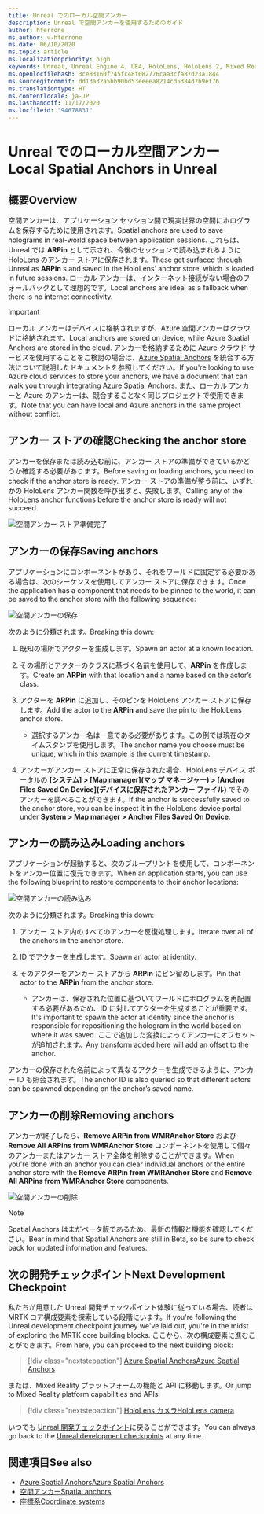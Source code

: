 ```yaml
---
title: Unreal でのローカル空間アンカー
description: Unreal で空間アンカーを使用するためのガイド
author: hferrone
ms.author: v-hferrone
ms.date: 06/10/2020
ms.topic: article
ms.localizationpriority: high
keywords: Unreal, Unreal Engine 4, UE4, HoloLens, HoloLens 2, Mixed Reality, 開発, 機能, ドキュメント, ガイド, ホログラム, 空間アンカー, Mixed Reality ヘッドセット, Windows Mixed Reality ヘッドセット, 仮想現実ヘッドセット
ms.openlocfilehash: 3ce83160f745fc48f082776caa3cfa87d23a1844
ms.sourcegitcommit: dd13a32a5bb90bd53eeeea8214cd5384d7b9ef76
ms.translationtype: HT
ms.contentlocale: ja-JP
ms.lasthandoff: 11/17/2020
ms.locfileid: "94678831"
---
```

# <a name="local-spatial-anchors-in-unreal"></a><span data-ttu-id="ec874-104">Unreal でのローカル空間アンカー</span><span class="sxs-lookup"><span data-stu-id="ec874-104">Local Spatial Anchors in Unreal</span></span>

## <a name="overview"></a><span data-ttu-id="ec874-105">概要</span><span class="sxs-lookup"><span data-stu-id="ec874-105">Overview</span></span>

<span data-ttu-id="ec874-106">空間アンカーは、アプリケーション セッション間で現実世界の空間にホログラムを保存するために使用されます。</span><span class="sxs-lookup"><span data-stu-id="ec874-106">Spatial anchors are used to save holograms in real-world space between application sessions.</span></span> <span data-ttu-id="ec874-107">これらは、Unreal では **ARPin** として示され、今後のセッションで読み込まれるように HoloLens のアンカー ストアに保存されます。</span><span class="sxs-lookup"><span data-stu-id="ec874-107">These get surfaced through Unreal as **ARPin** s and saved in the HoloLens’ anchor store, which is loaded in future sessions.</span></span> <span data-ttu-id="ec874-108">ローカル アンカーは、インターネット接続がない場合のフォールバックとして理想的です。</span><span class="sxs-lookup"><span data-stu-id="ec874-108">Local anchors are ideal as a fallback when there is no internet connectivity.</span></span>

> [!IMPORTANT]
> <span data-ttu-id="ec874-109">ローカル アンカーはデバイスに格納されますが、Azure 空間アンカーはクラウドに格納されます。</span><span class="sxs-lookup"><span data-stu-id="ec874-109">Local anchors are stored on device, while Azure Spatial Anchors are stored in the cloud.</span></span> <span data-ttu-id="ec874-110">アンカーを格納するために Azure クラウド サービスを使用することをご検討の場合は、[Azure Spatial Anchors](unreal-azure-spatial-anchors.md) を統合する方法について説明したドキュメントを参照してください。</span><span class="sxs-lookup"><span data-stu-id="ec874-110">If you're looking to use Azure cloud services to store your anchors, we have a document that can walk you through integrating [Azure Spatial Anchors](unreal-azure-spatial-anchors.md).</span></span> <span data-ttu-id="ec874-111">また、ローカル アンカーと Azure のアンカーは、競合することなく同じプロジェクトで使用できます。</span><span class="sxs-lookup"><span data-stu-id="ec874-111">Note that you can have local and Azure anchors in the same project without conflict.</span></span>

## <a name="checking-the-anchor-store"></a><span data-ttu-id="ec874-112">アンカー ストアの確認</span><span class="sxs-lookup"><span data-stu-id="ec874-112">Checking the anchor store</span></span>

<span data-ttu-id="ec874-113">アンカーを保存または読み込む前に、アンカー ストアの準備ができているかどうか確認する必要があります。</span><span class="sxs-lookup"><span data-stu-id="ec874-113">Before saving or loading anchors, you need to check if the anchor store is ready.</span></span>  <span data-ttu-id="ec874-114">アンカー ストアの準備が整う前に、いずれかの HoloLens アンカー関数を呼び出すと、失敗します。</span><span class="sxs-lookup"><span data-stu-id="ec874-114">Calling any of the HoloLens anchor functions before the anchor store is ready will not succeed.</span></span>  

![空間アンカー ストア準備完了](images/unreal-spatialanchors-store-ready.PNG)

## <a name="saving-anchors"></a><span data-ttu-id="ec874-116">アンカーの保存</span><span class="sxs-lookup"><span data-stu-id="ec874-116">Saving anchors</span></span>

<span data-ttu-id="ec874-117">アプリケーションにコンポーネントがあり、それをワールドに固定する必要がある場合は、次のシーケンスを使用してアンカー ストアに保存できます。</span><span class="sxs-lookup"><span data-stu-id="ec874-117">Once the application has a component that needs to be pinned to the world, it can be saved to the anchor store with the following sequence:</span></span> 

![空間アンカーの保存](images/unreal-spatialanchors-save.PNG)

<span data-ttu-id="ec874-119">次のように分類されます。</span><span class="sxs-lookup"><span data-stu-id="ec874-119">Breaking this down:</span></span>
1. <span data-ttu-id="ec874-120">既知の場所でアクターを生成します。</span><span class="sxs-lookup"><span data-stu-id="ec874-120">Spawn an actor at a known location.</span></span>
2. <span data-ttu-id="ec874-121">その場所とアクターのクラスに基づく名前を使用して、**ARPin** を作成します。</span><span class="sxs-lookup"><span data-stu-id="ec874-121">Create an **ARPin** with that location and a name based on the actor’s class.</span></span> 
3. <span data-ttu-id="ec874-122">アクターを **ARPin** に追加し、そのピンを HoloLens アンカー ストアに保存します。</span><span class="sxs-lookup"><span data-stu-id="ec874-122">Add the actor to the **ARPin** and save the pin to the HoloLens anchor store.</span></span>  
    * <span data-ttu-id="ec874-123">選択するアンカー名は一意である必要があります。この例では現在のタイムスタンプを使用します。</span><span class="sxs-lookup"><span data-stu-id="ec874-123">The anchor name you choose must be unique, which in this example is the current timestamp.</span></span> 

4. <span data-ttu-id="ec874-124">アンカーがアンカー ストアに正常に保存された場合、HoloLens デバイス ポータルの **[システム] > [Map manager]\(マップ マネージャー\) > [Anchor Files Saved On Device]\(デバイスに保存されたアンカー ファイル\)** でそのアンカーを調べることができます。</span><span class="sxs-lookup"><span data-stu-id="ec874-124">If the anchor is successfully saved to the anchor store, you can be inspect it in the HoloLens device portal under **System > Map manager > Anchor Files Saved On Device**.</span></span> 

## <a name="loading-anchors"></a><span data-ttu-id="ec874-125">アンカーの読み込み</span><span class="sxs-lookup"><span data-stu-id="ec874-125">Loading anchors</span></span>

<span data-ttu-id="ec874-126">アプリケーションが起動すると、次のブループリントを使用して、コンポーネントをアンカー位置に復元できます。</span><span class="sxs-lookup"><span data-stu-id="ec874-126">When an application starts, you can use the following blueprint to restore components to their anchor locations:</span></span>

![空間アンカーの読み込み](images/unreal-spatialanchors-load.PNG)

<span data-ttu-id="ec874-128">次のように分類されます。</span><span class="sxs-lookup"><span data-stu-id="ec874-128">Breaking this down:</span></span>
1. <span data-ttu-id="ec874-129">アンカー ストア内のすべてのアンカーを反復処理します。</span><span class="sxs-lookup"><span data-stu-id="ec874-129">Iterate over all of the anchors in the anchor store.</span></span> 
2. <span data-ttu-id="ec874-130">ID でアクターを生成します。</span><span class="sxs-lookup"><span data-stu-id="ec874-130">Spawn an actor at identity.</span></span>
3. <span data-ttu-id="ec874-131">そのアクターをアンカー ストアから **ARPin** にピン留めします。</span><span class="sxs-lookup"><span data-stu-id="ec874-131">Pin that actor to the **ARPin** from the anchor store.</span></span>  

    * <span data-ttu-id="ec874-132">アンカーは、保存された位置に基づいてワールドにホログラムを再配置する必要があるため、ID に対してアクターを生成することが重要です。</span><span class="sxs-lookup"><span data-stu-id="ec874-132">It's important to spawn the actor at identity since the anchor is responsible for repositioning the hologram in the world based on where it was saved.</span></span> <span data-ttu-id="ec874-133">ここで追加した変換によってアンカーにオフセットが追加されます。</span><span class="sxs-lookup"><span data-stu-id="ec874-133">Any transform added here will add an offset to the anchor.</span></span> 

<span data-ttu-id="ec874-134">アンカーの保存された名前によって異なるアクターを生成できるように、アンカー ID も照会されます。</span><span class="sxs-lookup"><span data-stu-id="ec874-134">The anchor ID is also queried so that different actors can be spawned depending on the anchor’s saved name.</span></span> 

## <a name="removing-anchors"></a><span data-ttu-id="ec874-135">アンカーの削除</span><span class="sxs-lookup"><span data-stu-id="ec874-135">Removing anchors</span></span> 

<span data-ttu-id="ec874-136">アンカーが終了したら、**Remove ARPin from WMRAnchor Store** および **Remove All ARPins from WMRAnchor Store** コンポーネントを使用して個々のアンカーまたはアンカー ストア全体を削除することができます。</span><span class="sxs-lookup"><span data-stu-id="ec874-136">When you're done with an anchor you can clear individual anchors or the entire anchor store with the **Remove ARPin from WMRAnchor Store** and **Remove All ARPins from WMRAnchor Store** components.</span></span>

![空間アンカーの削除](images/unreal-spatialanchors-remove.PNG)

> [!NOTE]
> <span data-ttu-id="ec874-138">Spatial Anchors はまだベータ版であるため、最新の情報と機能を確認してください。</span><span class="sxs-lookup"><span data-stu-id="ec874-138">Bear in mind that Spatial Anchors are still in Beta, so be sure to check back for updated information and features.</span></span>

## <a name="next-development-checkpoint"></a><span data-ttu-id="ec874-139">次の開発チェックポイント</span><span class="sxs-lookup"><span data-stu-id="ec874-139">Next Development Checkpoint</span></span>

<span data-ttu-id="ec874-140">私たちが用意した Unreal 開発チェックポイント体験に従っている場合、読者は MRTK コア構成要素を探索している段階にいます。</span><span class="sxs-lookup"><span data-stu-id="ec874-140">If you're following the Unreal development checkpoint journey we've laid out, you're in the midst of exploring the MRTK core building blocks.</span></span> <span data-ttu-id="ec874-141">ここから、次の構成要素に進むことができます。</span><span class="sxs-lookup"><span data-stu-id="ec874-141">From here, you can proceed to the next building block:</span></span> 

> [!div class="nextstepaction"]
> [<span data-ttu-id="ec874-142">Azure Spatial Anchors</span><span class="sxs-lookup"><span data-stu-id="ec874-142">Azure Spatial Anchors</span></span>](unreal-azure-spatial-anchors.md)

<span data-ttu-id="ec874-143">または、Mixed Reality プラットフォームの機能と API に移動します。</span><span class="sxs-lookup"><span data-stu-id="ec874-143">Or jump to Mixed Reality platform capabilities and APIs:</span></span>

> [!div class="nextstepaction"]
> [<span data-ttu-id="ec874-144">HoloLens カメラ</span><span class="sxs-lookup"><span data-stu-id="ec874-144">HoloLens camera</span></span>](unreal-hololens-camera.md)

<span data-ttu-id="ec874-145">いつでも [Unreal 開発チェックポイント](unreal-development-overview.md#2-core-building-blocks)に戻ることができます。</span><span class="sxs-lookup"><span data-stu-id="ec874-145">You can always go back to the [Unreal development checkpoints](unreal-development-overview.md#2-core-building-blocks) at any time.</span></span>

## <a name="see-also"></a><span data-ttu-id="ec874-146">関連項目</span><span class="sxs-lookup"><span data-stu-id="ec874-146">See also</span></span>
* [<span data-ttu-id="ec874-147">Azure Spatial Anchors</span><span class="sxs-lookup"><span data-stu-id="ec874-147">Azure Spatial Anchors</span></span>](unreal-azure-spatial-anchors.md)
* [<span data-ttu-id="ec874-148">空間アンカー</span><span class="sxs-lookup"><span data-stu-id="ec874-148">Spatial anchors</span></span>](../../design/spatial-anchors.md)
* [<span data-ttu-id="ec874-149">座標系</span><span class="sxs-lookup"><span data-stu-id="ec874-149">Coordinate systems</span></span>](../../design/coordinate-systems.md)
